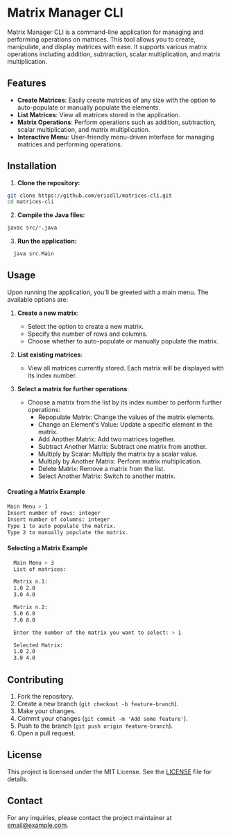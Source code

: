 # Matrix Manager CLI

Matrix Manager CLI is a command-line application for managing and performing operations on matrices. This tool allows you to create, manipulate, and display matrices with ease. It supports various matrix operations including addition, subtraction, scalar multiplication, and matrix multiplication.

## Features

- **Create Matrices**: Easily create matrices of any size with the option to auto-populate or manually populate the elements.
- **List Matrices**: View all matrices stored in the application.
- **Matrix Operations**: Perform operations such as addition, subtraction, scalar multiplication, and matrix multiplication.
- **Interactive Menu**: User-friendly menu-driven interface for managing matrices and performing operations.

## Installation

1. **Clone the repository:**
  ```bash
  git clone https://github.com/erisdll/matrices-cli.git
  cd matrices-cli
  ```

2. **Compile the Java files:**
  ```bash
  javac src/*.java
  ```

3. **Run the application:**
```bash
  java src.Main
  ```

## Usage
Upon running the application, you'll be greeted with a main menu. The available options are:

1. **Create a new matrix**: 
    - Select the option to create a new matrix.
    - Specify the number of rows and columns.
    - Choose whether to auto-populate or manually populate the matrix.

2. **List existing matrices**: 
    - View all matrices currently stored. Each matrix will be displayed with its index number.

3. **Select a matrix for further operations**: 
    - Choose a matrix from the list by its index number to perform further operations:
        - Repopulate Matrix: Change the values of the matrix elements.
        - Change an Element's Value: Update a specific element in the matrix.
        - Add Another Matrix: Add two matrices together.
        - Subtract Another Matrix: Subtract one matrix from another.
        - Multiply by Scalar: Multiply the matrix by a scalar value.
        - Multiply by Another Matrix: Perform matrix multiplication.
        - Delete Matrix: Remove a matrix from the list.
        - Select Another Matrix: Switch to another matrix.

#### **Creating a Matrix Example**
  ```bash
  Main Menu > 1
  Insert number of rows: integer
  Insert number of columns: integer
  Type 1 to auto populate the matrix.
  Type 2 to manually populate the matrix.
```
#### **Selecting a Matrix Example**

```bash
  Main Menu > 3
  List of matrices:

  Matrix n.1:
  1.0 2.0
  3.0 4.0

  Matrix n.2:
  5.0 6.0 
  7.0 8.0

  Enter the number of the matrix you want to select: > 1

  Selected Matrix:
  1.0 2.0
  3.0 4.0
```

## Contributing

1. Fork the repository.
2. Create a new branch (`git checkout -b feature-branch`).
3. Make your changes.
4. Commit your changes (`git commit -m 'Add some feature'`).
5. Push to the branch (`git push origin feature-branch`).
6. Open a pull request.

## License

This project is licensed under the MIT License. See the [LICENSE](LICENSE) file for details.

## Contact

For any inquiries, please contact the project maintainer at [email@example.com](mailto:email@example.com).
